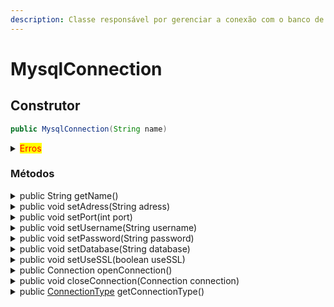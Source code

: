 ```yaml
---
description: Classe responsável por gerenciar a conexão com o banco de dados Mysql
---
```


# MysqlConnection

## Construtor

```java
public MysqlConnection(String name)
```

<details>

<summary><mark style="color:red;">Erros</mark></summary>

* <mark style="color:red;">NullPointerException</mark> : Ocorre quando o nome é vazio ou nulo

</details>

### Métodos

<details>

<summary>public String getName()</summary>

Obtém o nome da conexão

</details>

<details>

<summary>public void setAdress(String adress)</summary>

Define em qual endereço IP/Domínio a API irá se conectar

</details>

<details>

<summary>public void setPort(int port)</summary>

Define em qual parta a API irá se conectar no banco de dados

</details>

<details>

<summary>public void setUsername(String username)</summary>

Define qual o usuário do banco de dados

</details>

<details>

<summary>public void setPassword(String password)</summary>

Define qual a senha do usuário do banco de dados

</details>

<details>

<summary>public void setDatabase(String database)</summary>

Define qual o banco de dados que será usado

</details>

<details>

<summary>public void setUseSSL(boolean useSSL)</summary>

Define se a API irá se conectar com o banco de dados se forma segura

</details>

<details>

<summary>public Connection openConnection()</summary>

Inicia o processo de abertura de conexão com o banco de dados

<mark style="color:red;">**Erros**</mark>:

* <mark style="color:red;">NullPointerException</mark>: Ocorre quando não tem nenhum banco de dados definido pelo método [setDatabase](mysqlconnection.md#public-void-setdatabase-string-database)
* <mark style="color:red;">SQLException</mark>: Ocorre quando não foi possível estabelecer uma conexão com o banco de dados

</details>

<details>

<summary>public void closeConnection(Connection connection)</summary>

Método responsável por fechar a conexão com o banco de dados

<mark style="color:red;">**Erros**</mark>:

* <mark style="color:red;">SQLException</mark>: Ocorre quando há algum erro no fechamento da conexão com o banco de dados

</details>

<details>

<summary>public <a href="../../../doc/enums/connectiontype.md">ConnectionType</a> getConnectionType()</summary>

Retorna o tipo da Conexão sendo [ConnectionType.MYSQL](../../../doc/enums/connectiontype.md)

</details>
